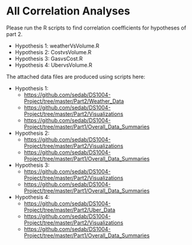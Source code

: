 # All Correlation Analyses

Please run the R scripts to find correlation coefficients for hypotheses of part 2.

- Hypothesis 1: weatherVsVolume.R 
- Hypothesis 2: CostvsVolume.R	
- Hypothesis 3: GasvsCost.R
- Hypothesis 4: UbervsVolume.R

The attached data files are produced using scripts here:

- Hypothesis 1: 
  - https://github.com/sedab/DS1004-Project/tree/master/Part2/Weather_Data
  - https://github.com/sedab/DS1004-Project/tree/master/Part2/Visualizations
  - https://github.com/sedab/DS1004-Project/tree/master/Part1/Overall_Data_Summaries
- Hypothesis 2:
  - https://github.com/sedab/DS1004-Project/tree/master/Part2/Visualizations
  - https://github.com/sedab/DS1004-Project/tree/master/Part1/Overall_Data_Summaries
- Hypothesis 3:
  - https://github.com/sedab/DS1004-Project/tree/master/Part2/Visualizations
  - https://github.com/sedab/DS1004-Project/tree/master/Part1/Overall_Data_Summaries
- Hypothesis 4: 
  - https://github.com/sedab/DS1004-Project/tree/master/Part2/Uber_Data
  - https://github.com/sedab/DS1004-Project/tree/master/Part2/Visualizations
  - https://github.com/sedab/DS1004-Project/tree/master/Part1/Overall_Data_Summaries


